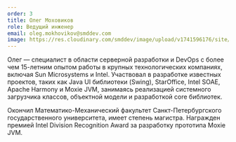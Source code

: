 ```yaml
---
order: 3
title: Олег Моховиков
role: Ведущий инженер
email: oleg.mokhovikov@smddev.com
image: https://res.cloudinary.com/smddev/image/upload/v1741596176/site/member/photo_2025-03-10_11-37-02.jpg
---
```

Олег — специалист в области серверной разработки и DevOps с более чем 15-летним опытом работы в крупных технологических компаниях, включая Sun Microsystems и Intel. Участвовал в разработке известных проектов, таких как Java UI библиотеки (Swing), StarOffice, Intel SOAE, Apache Harmony и Moxie JVM, занимаясь реализацией системного загрузчика классов, объектной модели и разработкой core библиотек.

Окончил Математико-Механический факультет Санкт-Петербургского государственного университета, имеет степень магистра. Награжден премией Intel Division Recognition Award за разработку прототипа Moxie JVM.
